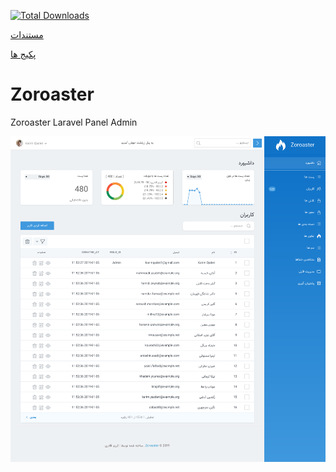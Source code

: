 
<a href="https://packagist.org/packages/karim-qaderi/zoroaster"><img src="https://poser.pugx.org/karim-qaderi/zoroaster/downloads.svg?format=flat" alt="Total Downloads"></a>

​
<a href="https://zoroaster.netlify.com/docs/1.0/installation.html">مستندات</a>


<a href="https://zoroaster.netlify.com/packages.html">پکیج ها</a>
# Zoroaster
Zoroaster Laravel Panel Admin

![Zoroaster](1.png)
